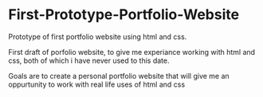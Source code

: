 # First-Prototype-Portfolio-Website
Prototype of first portfolio website using html and css.

First draft of porfolio website, to give me experiance working with html and css, both of which i have never used to this date.

Goals are to create a personal portfolio website that will give me an oppurtunity to work with real life uses of html and css

